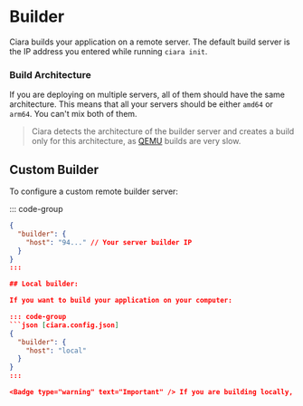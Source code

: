 # Builder

Ciara builds your application on a remote server. The default build server is the IP address you entered while running `ciara init`.

### Build Architecture <Badge type="warning" text="Important" />

If you are deploying on multiple servers, all of them should have the same architecture. This means that all your servers should be either `amd64` or `arm64`. You can't mix both of them.

> Ciara detects the architecture of the builder server and creates a build only for this architecture, as [QEMU](https://docs.docker.com/build/building/multi-architecture/#qemu) builds are very slow.

## Custom Builder

To configure a custom remote builder server:

::: code-group
```json [ciara.config.json]
{
  "builder": {
    "host": "94..." // Your server builder IP
  }
}
:::

## Local builder:

If you want to build your application on your computer:

::: code-group
```json [ciara.config.json]
{
  "builder": {
    "host": "local"
  }
}
:::

<Badge type="warning" text="Important" /> If you are building locally, your server(s) should have the same architecture of your local computer. It means that if your computer is `amd64`, all your servers should also be `amd64`.
